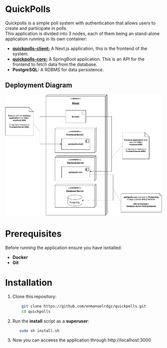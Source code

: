 # QuickPolls

Quickpolls is a simple poll system with authentication that allows users to create and participate in polls.  
This application is divided into 3 nodes, each of them being an stand-alone application running in its own container:

- [**quickpolls-client:**](https://github.com/enmanuelrdgz/quickpolls-client)  A Next.js application, this is the frontend of the system.
- [**quickpolls-core:**](https://github.com/enmanuelrdgz/quickpolls-core)  A SpringBoot application. This is an API for the frontend to fetch data from the database.
- **PostgreSQL:** A RDBMS for data persistence.



## Deployment Diagram
![Deployment Diagram](/images/deployment-diagram.jpg)


# Prerequisites

Before running the application ensure you have isntalled:

- **Docker**
- **Git**


# Installation

1. Clone this repository:
    ```bash
        git clone https://github.com/enmanuelrdgz/quickpolls.git
        cd quickpolls
    ```
2. Run the **install** script as a **superuser**:

     ```bash
        sudo sh install.sh
    ```
3. Now you can acceess the application through http://localhost:3000
